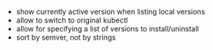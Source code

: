 - show currently active version when listing local versions
- allow to switch to original kubectl
- allow for specifying a list of versions to install/uninstall
- sort by semver, not by strings